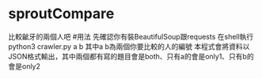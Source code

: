 # sproutCompare
比較齜牙的兩個人吧
#用法
先確認你有裝BeautifulSoup跟requests
在shell執行python3 crawler.py a b
其中a b為兩個你要比較的人的編號
本程式會將資料以JSON格式輸出，其中兩個都有寫的題目會是both、只有a的會是only1、只有b的會是only2
